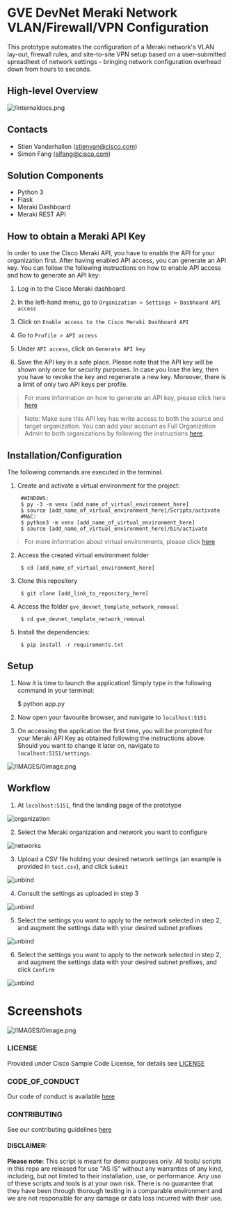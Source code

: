 # GVE DevNet Meraki Network VLAN/Firewall/VPN Configuration 
This prototype automates the configuration of a Meraki network's VLAN lay-out, firewall rules, and site-to-site VPN setup based on a user-submitted spreadheet of network settings - bringing network configuration overhead down from hours to seconds.

## High-level Overview

![/internaldocs.png](/INTERNALDOCS/overview.png) 

## Contacts
* Stien Vanderhallen (stienvan@cisco.com)
* Simon Fang (sifang@cisco.com)

## Solution Components
* Python 3
* Flask
* Meraki Dashboard
* Meraki REST API

## How to obtain a Meraki API Key

In order to use the Cisco Meraki API, you have to enable the API for your organization first. After having enabled API access, you can generate an API key. You can follow the following instructions on how to enable API access and how to generate an API key:

1. Log in to the Cisco Meraki dashboard

2. In the left-hand menu, go to `Organization > Settings > Dasbhoard API access`

3. Click on `Enable access to the Cisco Meraki Dashboard API`

4. Go to `Profile > API access`

5. Under `API access`, click on `Generate API key`

6. Save the API key in a safe place. Please note that the API key will be shown only once for security purposes. In case you lose the key, then you have to revoke the key and regenerate a new key. Moreover, there is a limit of only two API keys per profile. 

> For more information on how to generate an API key, please click here [here](https://documentation.meraki.com/General_Administration/Other_Topics/Cisco_Meraki_Dashboard_API)

> Note: Make sure this API key has write access to both the source and target organization. You can add your account as Full Organization Admin to both organizations by following the instructions [here](https://documentation.meraki.com/General_Administration/Managing_Dashboard_Access/Managing_Dashboard_Administrators_and_Permissions).

## Installation/Configuration

The following commands are executed in the terminal.

1. Create and activate a virtual environment for the project:
   
        #WINDOWS:
        $ py -3 -m venv [add_name_of_virtual_environment_here] 
        $ source [add_name_of_virtual_environment_here]/Scripts/activate
        #MAC:
        $ python3 -m venv [add_name_of_virtual_environment_here] 
        $ source [add_name_of_virtual_environment_here]/bin/activate
        
> For more information about virtual environments, please click [here](https://docs.python.org/3/tutorial/venv.html)

2. Access the created virtual environment folder

        $ cd [add_name_of_virtual_environment_here]

3. Clone this repository

        $ git clone [add_link_to_repository_here]

4. Access the folder `gve_devnet_template_network_removal`

        $ cd gve_devnet_template_network_removal

5. Install the dependencies:

        $ pip install -r requirements.txt

## Setup
1. Now it is time to launch the application! Simply type in the following command in your terminal:

    $ python app.py

2. Now open your favourite browser, and navigate to `localhost:5151`

3. On accessing the application the first time, you will be prompted for your Meraki API Key as obtained following the instructions above. Should you want to change it later on, navigate to `localhost:5151/settings`.

![/IMAGES/0image.png](/IMAGES/apikey.png) 

## Workflow

1. At `localhost:5151`, find the landing page of the prototype

![organization](IMAGES/1start.png)

2. Select the Meraki organization and network you want to configure

![networks](IMAGES/2picknw.png)

3. Upload a CSV file holding your desired network settings (an example is provided in `test.csv`), and click `Submit`

![unbind](IMAGES/3uploadfile.png)

4. Consult the settings as uploaded in step 3

![unbind](IMAGES/4seesettings.png)

5. Select the settings you want to apply to the network selected in step 2, and augment the settings data with your desired subnet prefixes

![unbind](IMAGES/5fillsettings.png)

6. Select the settings you want to apply to the network selected in step 2, and augment the settings data with your desired subnet prefixes, and click `Confirm`

![unbind](IMAGES/6finish.png)

# Screenshots

![/IMAGES/0image.png](/IMAGES/0image.png)

### LICENSE

Provided under Cisco Sample Code License, for details see [LICENSE](LICENSE.md)

### CODE_OF_CONDUCT

Our code of conduct is available [here](CODE_OF_CONDUCT.md)

### CONTRIBUTING

See our contributing guidelines [here](CONTRIBUTING.md)

#### DISCLAIMER:
<b>Please note:</b> This script is meant for demo purposes only. All tools/ scripts in this repo are released for use "AS IS" without any warranties of any kind, including, but not limited to their installation, use, or performance. Any use of these scripts and tools is at your own risk. There is no guarantee that they have been through thorough testing in a comparable environment and we are not responsible for any damage or data loss incurred with their use.
